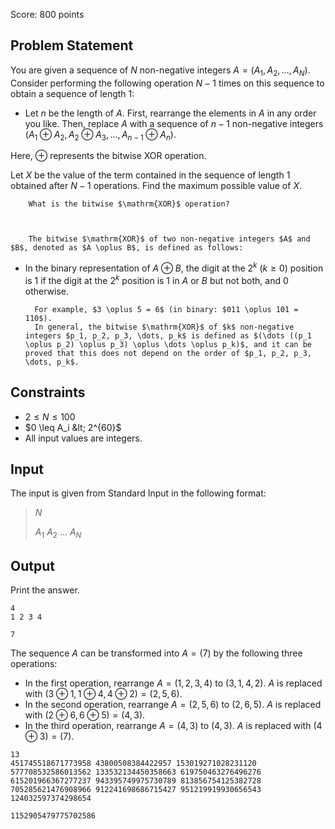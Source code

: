 Score: $800$ points

## Problem Statement

You are given a sequence of $N$ non-negative integers $A=(A_1,A_2,\dots,A_N)$. Consider performing the following operation $N-1$ times on this sequence to obtain a sequence of length $1$:

- Let $n$ be the length of $A$. First, rearrange the elements in $A$ in any order you like.
Then, replace $A$ with a sequence of $n-1$ non-negative integers $(A_1 \oplus A_2, A_2 \oplus A_3, \dots, A_{n-1} \oplus A_n)$.

Here, $\oplus$ represents the bitwise $\mathrm{XOR}$ operation.

Let $X$ be the value of the term contained in the sequence of length $1$ obtained after $N-1$ operations. Find the maximum possible value of $X$.

    
        What is the bitwise $\mathrm{XOR}$ operation?
    
    

        The bitwise $\mathrm{XOR}$ of two non-negative integers $A$ and $B$, denoted as $A \oplus B$, is defined as follows:
        

- In the binary representation of $A \oplus B$, the digit at the $2^k$ ($k \geq 0$) position is $1$ if the digit at the $2^k$ position is $1$ in $A$ or $B$ but not both, and $0$ otherwise.

        For example, $3 \oplus 5 = 6$ (in binary: $011 \oplus 101 = 110$).  
        In general, the bitwise $\mathrm{XOR}$ of $k$ non-negative integers $p_1, p_2, p_3, \dots, p_k$ is defined as $(\dots ((p_1 \oplus p_2) \oplus p_3) \oplus \dots \oplus p_k)$, and it can be proved that this does not depend on the order of $p_1, p_2, p_3, \dots, p_k$.  
    

## Constraints

- $2 \leq N \leq 100$
- $0 \leq A_i &lt; 2^{60}$
- All input values are integers.

## Input

The input is given from Standard Input in the following format:

> $N$
> 
> $A_1$ $A_2$ $\dots$ $A_N$

## Output

Print the answer.

```input1
4
1 2 3 4
```

```output1
7
```

The sequence $A$ can be transformed into $A=(7)$ by the following three operations:

- In the first operation, rearrange $A=(1,2,3,4)$ to $(3,1,4,2)$. $A$ is replaced with $(3 \oplus 1, 1 \oplus 4, 4 \oplus 2) = (2,5,6)$.
- In the second operation, rearrange $A=(2,5,6)$ to $(2,6,5)$. $A$ is replaced with $(2 \oplus 6, 6 \oplus 5) = (4,3)$.
- In the third operation, rearrange $A=(4,3)$ to $(4,3)$. $A$ is replaced with $(4 \oplus 3) = (7)$.

```input2
13
451745518671773958 43800508384422957 153019271028231120 577708532586013562 133532134450358663 619750463276496276 615201966367277237 943395749975730789 813856754125382728 705285621476908966 912241698686715427 951219919930656543 124032597374298654
```

```output2
1152905479775702586
```